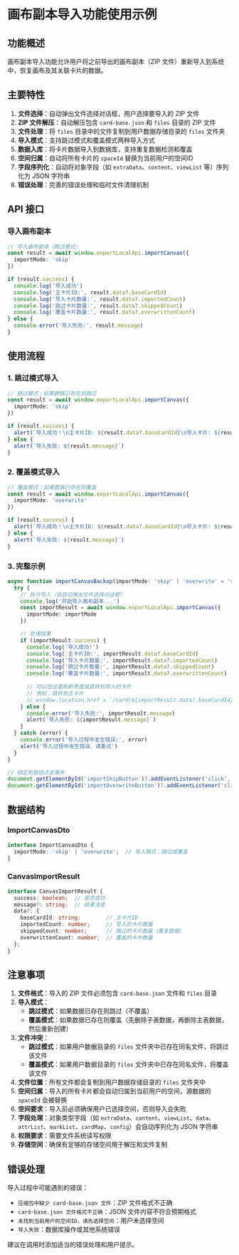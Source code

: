 # 画布副本导入功能使用示例

## 功能概述

画布副本导入功能允许用户将之前导出的画布副本（ZIP 文件）重新导入到系统中，恢复画布及其关联卡片的数据。

## 主要特性

1. **文件选择**：自动弹出文件选择对话框，用户选择要导入的 ZIP 文件
2. **ZIP 文件解压**：自动解压包含 `card-base.json` 和 `files` 目录的 ZIP 文件
3. **文件处理**：将 `files` 目录中的文件复制到用户数据存储目录的 `files` 文件夹
4. **导入模式**：支持跳过模式和覆盖模式两种导入方式
5. **数据入库**：将卡片数据导入到数据库，支持重复数据检测和覆盖
6. **空间归属**：自动将所有卡片的 `spaceId` 替换为当前用户的空间ID
7. **字段序列化**：自动将对象字段（如 `extraData`、`content`、`viewList` 等）序列化为 JSON 字符串
8. **错误处理**：完善的错误处理和临时文件清理机制

## API 接口

### 导入画布副本

```typescript
// 导入画布副本（跳过模式）
const result = await window.exportLocalApi.importCanvas({
  importMode: 'skip'
})

if (result.success) {
  console.log('导入成功')
  console.log('主卡片ID:', result.data?.baseCardId)
  console.log('导入卡片数量:', result.data?.importedCount)
  console.log('跳过卡片数量:', result.data?.skippedCount)
  console.log('覆盖卡片数量:', result.data?.overwrittenCount)
} else {
  console.error('导入失败:', result.message)
}
```

## 使用流程

### 1. 跳过模式导入

```typescript
// 跳过模式：如果数据已存在则跳过
const result = await window.exportLocalApi.importCanvas({
  importMode: 'skip'
})

if (result.success) {
  alert(`导入成功！\n主卡片ID: ${result.data?.baseCardId}\n导入卡片: ${result.data?.importedCount} 个\n跳过卡片: ${result.data?.skippedCount} 个`)
} else {
  alert(`导入失败: ${result.message}`)
}
```

### 2. 覆盖模式导入

```typescript
// 覆盖模式：如果数据已存在则覆盖
const result = await window.exportLocalApi.importCanvas({
  importMode: 'overwrite'
})

if (result.success) {
  alert(`导入成功！\n主卡片ID: ${result.data?.baseCardId}\n导入卡片: ${result.data?.importedCount} 个\n跳过卡片: ${result.data?.skippedCount} 个\n覆盖卡片: ${result.data?.overwrittenCount} 个`)
} else {
  alert(`导入失败: ${result.message}`)
}
```

### 3. 完整示例

```typescript
async function importCanvasBackup(importMode: 'skip' | 'overwrite' = 'skip') {
  try {
    // 执行导入（会自动弹出文件选择对话框）
    console.log('开始导入画布副本...')
    const importResult = await window.exportLocalApi.importCanvas({
      importMode: importMode
    })

    // 处理结果
    if (importResult.success) {
      console.log('导入成功!')
      console.log('主卡片ID:', importResult.data?.baseCardId)
      console.log('导入卡片数量:', importResult.data?.importedCount)
      console.log('跳过卡片数量:', importResult.data?.skippedCount)
      console.log('覆盖卡片数量:', importResult.data?.overwrittenCount)
      
      // 可以在这里刷新界面或跳转到导入的卡片
      // 例如：跳转到主卡片
      // window.location.href = `/card/${importResult.data?.baseCardId}`
    } else {
      console.error('导入失败:', importResult.message)
      alert(`导入失败: ${importResult.message}`)
    }
  } catch (error) {
    console.error('导入过程中发生错误:', error)
    alert('导入过程中发生错误，请重试')
  }
}

// 绑定到按钮点击事件
document.getElementById('importSkipButton')?.addEventListener('click', () => importCanvasBackup('skip'))
document.getElementById('importOverwriteButton')?.addEventListener('click', () => importCanvasBackup('overwrite'))
```

## 数据结构

### ImportCanvasDto

```typescript
interface ImportCanvasDto {
  importMode: 'skip' | 'overwrite';  // 导入模式：跳过或覆盖
}
```

### CanvasImportResult

```typescript
interface CanvasImportResult {
  success: boolean;  // 是否成功
  message?: string;  // 结果消息
  data?: {
    baseCardId: string;        // 主卡片ID
    importedCount: number;     // 导入的卡片数量
    skippedCount: number;      // 跳过的卡片数量（重复数据）
    overwrittenCount: number;  // 覆盖的卡片数量
  };
}
```

## 注意事项

1. **文件格式**：导入的 ZIP 文件必须包含 `card-base.json` 文件和 `files` 目录
2. **导入模式**：
   - **跳过模式**：如果数据已存在则跳过（不覆盖）
   - **覆盖模式**：如果数据已存在则覆盖（先删除子表数据，再删除主表数据，然后重新创建）
3. **文件冲突**：
   - **跳过模式**：如果用户数据目录的 `files` 文件夹中已存在同名文件，将跳过该文件
   - **覆盖模式**：如果用户数据目录的 `files` 文件夹中已存在同名文件，将覆盖该文件
4. **文件位置**：所有文件都会复制到用户数据存储目录的 `files` 文件夹中
5. **空间归属**：导入的所有卡片都会自动归属到当前用户的空间，源数据的 `spaceId` 会被替换
6. **空间要求**：导入前必须确保用户已选择空间，否则导入会失败
7. **字段处理**：对象类型字段（如 `extraData`、`content`、`viewList`、`data`、`attrList`、`markList`、`cardMap`、`config`）会自动序列化为 JSON 字符串
8. **权限要求**：需要文件系统读写权限
9. **存储空间**：确保有足够的存储空间用于解压和文件复制

## 错误处理

导入过程中可能遇到的错误：

- `压缩包中缺少 card-base.json 文件`：ZIP 文件格式不正确
- `card-base.json 文件格式不正确`：JSON 文件内容不符合预期格式
- `未找到当前用户的空间ID，请先选择空间`：用户未选择空间
- `导入失败`：数据库操作或其他系统错误

建议在调用时添加适当的错误处理和用户提示。
